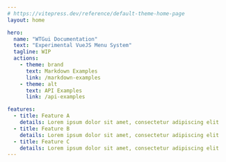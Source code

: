 ```yaml
---
# https://vitepress.dev/reference/default-theme-home-page
layout: home

hero:
  name: "WTGui Documentation"
  text: "Experimental VueJS Menu System"
  tagline: WIP
  actions:
    - theme: brand
      text: Markdown Examples
      link: /markdown-examples
    - theme: alt
      text: API Examples
      link: /api-examples

features:
  - title: Feature A
    details: Lorem ipsum dolor sit amet, consectetur adipiscing elit
  - title: Feature B
    details: Lorem ipsum dolor sit amet, consectetur adipiscing elit
  - title: Feature C
    details: Lorem ipsum dolor sit amet, consectetur adipiscing elit
---
```


